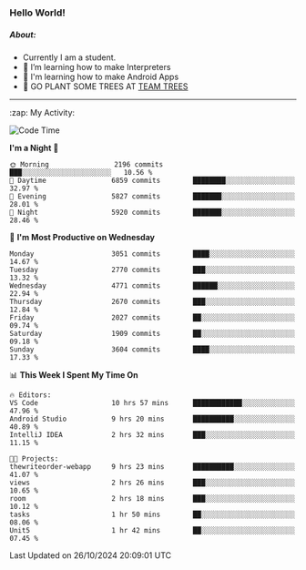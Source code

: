 ### Hello World!

##### About:
- Currently I am a student.
- 🌱 I’m learning how to make Interpreters
- 🌱 I'm learning how to make Android Apps
- 🌱 GO PLANT SOME TREES AT [TEAM TREES](https://teamtrees.org/)

---
  <summary>:zap: My Activity:</summary>
  
<!--START_SECTION:waka-->
![Code Time](http://img.shields.io/badge/Code%20Time-1%2C551%20hrs%2047%20mins-blue)

**I'm a Night 🦉** 

```text
🌞 Morning                2196 commits        ███░░░░░░░░░░░░░░░░░░░░░░   10.56 % 
🌆 Daytime                6859 commits        ████████░░░░░░░░░░░░░░░░░   32.97 % 
🌃 Evening                5827 commits        ███████░░░░░░░░░░░░░░░░░░   28.01 % 
🌙 Night                  5920 commits        ███████░░░░░░░░░░░░░░░░░░   28.46 % 
```
📅 **I'm Most Productive on Wednesday** 

```text
Monday                   3051 commits        ████░░░░░░░░░░░░░░░░░░░░░   14.67 % 
Tuesday                  2770 commits        ███░░░░░░░░░░░░░░░░░░░░░░   13.32 % 
Wednesday                4771 commits        ██████░░░░░░░░░░░░░░░░░░░   22.94 % 
Thursday                 2670 commits        ███░░░░░░░░░░░░░░░░░░░░░░   12.84 % 
Friday                   2027 commits        ██░░░░░░░░░░░░░░░░░░░░░░░   09.74 % 
Saturday                 1909 commits        ██░░░░░░░░░░░░░░░░░░░░░░░   09.18 % 
Sunday                   3604 commits        ████░░░░░░░░░░░░░░░░░░░░░   17.33 % 
```


📊 **This Week I Spent My Time On** 

```text
🔥 Editors: 
VS Code                  10 hrs 57 mins      ████████████░░░░░░░░░░░░░   47.96 % 
Android Studio           9 hrs 20 mins       ██████████░░░░░░░░░░░░░░░   40.89 % 
IntelliJ IDEA            2 hrs 32 mins       ███░░░░░░░░░░░░░░░░░░░░░░   11.15 % 

🐱‍💻 Projects: 
thewriteorder-webapp     9 hrs 23 mins       ██████████░░░░░░░░░░░░░░░   41.07 % 
views                    2 hrs 26 mins       ███░░░░░░░░░░░░░░░░░░░░░░   10.65 % 
room                     2 hrs 18 mins       ███░░░░░░░░░░░░░░░░░░░░░░   10.12 % 
tasks                    1 hr 50 mins        ██░░░░░░░░░░░░░░░░░░░░░░░   08.06 % 
Unit5                    1 hr 42 mins        ██░░░░░░░░░░░░░░░░░░░░░░░   07.45 % 
```


 Last Updated on 26/10/2024 20:09:01 UTC
<!--END_SECTION:waka-->
